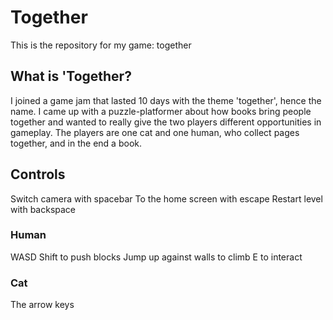 # Together
This is the repository for my game: together

## What is 'Together?
I joined a game jam that lasted 10 days with the theme 'together', hence the name. I came up with a puzzle-platformer about how books bring people together and wanted to really give the two players different opportunities in gameplay. The players are one cat and one human, who collect pages together, and in the end a book.

## Controls
Switch camera with spacebar
To the home screen with escape
Restart level with backspace

### Human
WASD
Shift to push blocks
Jump up against walls to climb
E to interact

### Cat
The arrow keys


